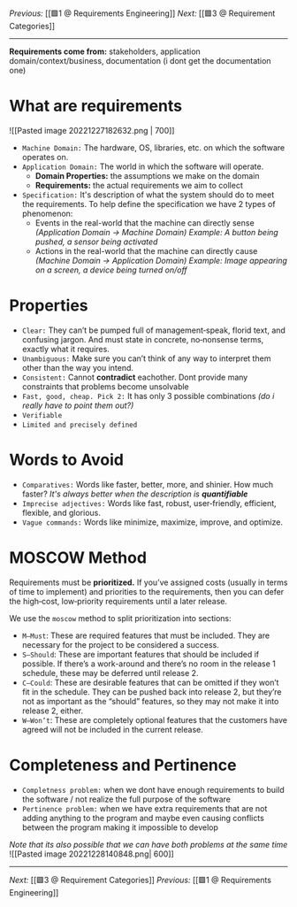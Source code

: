 _Previous:_ [[🟩1 @ Requirements Engineering]]
_Next:_ [[🟩3 @ Requirement Categories]]

---

**Requirements come from:** stakeholders, application domain/context/business, documentation (i dont get the documentation one)

# What are requirements
![[Pasted image 20221227182632.png | 700]]
- `Machine Domain:` The hardware, OS, libraries, etc. on which the software operates on.
- `Application Domain:` The world in which the software will operate.
	- **Domain Properties:** the assumptions we make on the domain
	- **Requirements:** the actual requirements we aim to collect
- `Specification:` It's description of what the system should do to meet the requirements. To help define the specification we have 2 types of phenomenon:
	- Events in the real-world that the machine can directly sense _(Application Domain -> Machine Domain)_
		_Example: A button being pushed, a sensor being activated_
	- Actions in the real-world that the machine can directly cause _(Machine Domain -> Application Domain)_
		_Example: Image appearing on a screen, a device being turned on/off_

# Properties
- `Clear:` They can’t be pumped full of management‐speak, florid text, and confusing jargon. And must state in concrete, no‐nonsense terms, exactly what it requires.
- `Unambiguous:` Make sure you can’t think of any way to interpret them other than the way you intend.
- `Consistent:` Cannot **contradict** eachother. Dont provide many constraints that problems become unsolvable
- `Fast, good, cheap. Pick 2:` It has only 3 possible combinations _(do i really have to point them out?)_
- `Verifiable` 
- `Limited and precisely defined`

# Words to Avoid
- `Comparatives:` Words like faster, better, more, and shinier. How much faster?
	_It's always better when the description is **quantifiable**_
- `Imprecise adjectives:` Words like fast, robust, user‐friendly, efficient, flexible, and glorious.
- `Vague commands:` Words like minimize, maximize, improve, and optimize.

# MOSCOW Method
Requirements must be **prioritized.** If you’ve assigned costs (usually in terms of time to implement) and  priorities to the requirements, then you can defer the high‐cost, low‐priority requirements until a later release.

We use the `moscow` method to split prioritization into sections:
- `M—Must`: These are required features that must be included. They are necessary for the project to be considered a success.
- `S—Should`: These are important features that should be included if possible. If there’s a work-around and there’s no room in the release 1 schedule, these may be deferred until release 2.
- `C—Could`: These are desirable features that can be omitted if they won’t fit in the schedule. They can be pushed back into release 2, but they’re not as important as the “should” features, so they may not make it into release 2, either.
- `W—Won’t`: These are completely optional features that the customers have agreed will not be included in the current release.

# Completeness and Pertinence
- `Completness problem:` when we dont have enough requirements to build the software / not realize the full purpose of the software
- `Pertinence problem:` when we have extra requirements that are not adding anything to the program and maybe even causing conflicts between the program making it impossible to develop

_Note that its also possible that we can have both problems at the same time_
![[Pasted image 20221228140848.png| 600]]



---
_Next:_ [[🟩3 @ Requirement Categories]]
_Previous:_ [[🟩1 @ Requirements Engineering]]

